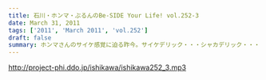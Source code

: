 ```yaml
---
title: 石川・ホンマ・ぶるんのBe-SIDE Your Life! vol.252-3
date: March 31, 2011
tags: ['2011', 'March 2011', 'vol.252']
draft: false
summary: ホンマさんのサイケ感覚に迫る昨今。サイケデリック・・・シャカデリック・・・意味不明なのは確か。NAMAE
---
```


http://project-phi.ddo.jp/ishikawa/ishikawa252_3.mp3